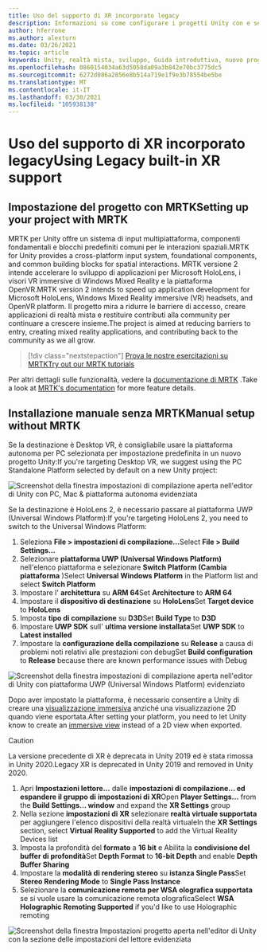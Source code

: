 ```yaml
---
title: Uso del supporto di XR incorporato legacy
description: Informazioni su come configurare i progetti Unity con e senza MRTK usando il supporto integrato per la versione precedente di XR.
author: hferrone
ms.author: alexturn
ms.date: 03/26/2021
ms.topic: article
keywords: Unity, realtà mista, sviluppo, Guida introduttiva, nuovo progetto, realtà mista di Windows, UWP, XR, prestazioni, legacy, MRTK
ms.openlocfilehash: 0860154034a63d5058da09a3b842e70bc3775dc5
ms.sourcegitcommit: 6272d086a2856e8b514a719e1f9e3b78554be5be
ms.translationtype: MT
ms.contentlocale: it-IT
ms.lasthandoff: 03/30/2021
ms.locfileid: "105938138"
---
```

# <a name="using-legacy-built-in-xr-support"></a><span data-ttu-id="4aaa8-104">Uso del supporto di XR incorporato legacy</span><span class="sxs-lookup"><span data-stu-id="4aaa8-104">Using Legacy built-in XR support</span></span>

## <a name="setting-up-your-project-with-mrtk"></a><span data-ttu-id="4aaa8-105">Impostazione del progetto con MRTK</span><span class="sxs-lookup"><span data-stu-id="4aaa8-105">Setting up your project with MRTK</span></span>

<span data-ttu-id="4aaa8-106">MRTK per Unity offre un sistema di input multipiattaforma, componenti fondamentali e blocchi predefiniti comuni per le interazioni spaziali.</span><span class="sxs-lookup"><span data-stu-id="4aaa8-106">MRTK for Unity provides a cross-platform input system, foundational components, and common building blocks for spatial interactions.</span></span> <span data-ttu-id="4aaa8-107">MRTK versione 2 intende accelerare lo sviluppo di applicazioni per Microsoft HoloLens, i visori VR immersive di Windows Mixed Reality e la piattaforma OpenVR.</span><span class="sxs-lookup"><span data-stu-id="4aaa8-107">MRTK version 2 intends to speed up application development for Microsoft HoloLens, Windows Mixed Reality immersive (VR) headsets, and OpenVR platform.</span></span> <span data-ttu-id="4aaa8-108">Il progetto mira a ridurre le barriere di accesso, creare applicazioni di realtà mista e restituire contributi alla community per continuare a crescere insieme.</span><span class="sxs-lookup"><span data-stu-id="4aaa8-108">The project is aimed at reducing barriers to entry, creating mixed reality applications, and contributing back to the community as we all grow.</span></span>

> [!div class="nextstepaction"]
> [<span data-ttu-id="4aaa8-109">Prova le nostre esercitazioni su MRTK</span><span class="sxs-lookup"><span data-stu-id="4aaa8-109">Try out our MRTK tutorials</span></span>](tutorials/mr-learning-base-01.md)

<span data-ttu-id="4aaa8-110">Per altri dettagli sulle funzionalità, vedere la [documentazione di MRTK](/windows/mixed-reality/mrtk-unity) .</span><span class="sxs-lookup"><span data-stu-id="4aaa8-110">Take a look at [MRTK's documentation](/windows/mixed-reality/mrtk-unity) for more feature details.</span></span>

## <a name="manual-setup-without-mrtk"></a><span data-ttu-id="4aaa8-111">Installazione manuale senza MRTK</span><span class="sxs-lookup"><span data-stu-id="4aaa8-111">Manual setup without MRTK</span></span>

<span data-ttu-id="4aaa8-112">Se la destinazione è Desktop VR, è consigliabile usare la piattaforma autonoma per PC selezionata per impostazione predefinita in un nuovo progetto Unity:</span><span class="sxs-lookup"><span data-stu-id="4aaa8-112">If you're targeting Desktop VR, we suggest using the PC Standalone Platform selected by default on a new Unity project:</span></span>

![Screenshot della finestra impostazioni di compilazione aperta nell'editor di Unity con PC, Mac & piattaforma autonoma evidenziata](images/wmr-config-img-3.png)

<span data-ttu-id="4aaa8-114">Se la destinazione è HoloLens 2, è necessario passare al piattaforma UWP (Universal Windows Platform):</span><span class="sxs-lookup"><span data-stu-id="4aaa8-114">If you're targeting HoloLens 2, you need to switch to the Universal Windows Platform:</span></span>

1.  <span data-ttu-id="4aaa8-115">Seleziona **File > impostazioni di compilazione...**</span><span class="sxs-lookup"><span data-stu-id="4aaa8-115">Select **File > Build Settings...**</span></span>
2.  <span data-ttu-id="4aaa8-116">Selezionare **piattaforma UWP (Universal Windows Platform)** nell'elenco piattaforma e selezionare **Switch Platform (Cambia piattaforma** )</span><span class="sxs-lookup"><span data-stu-id="4aaa8-116">Select **Universal Windows Platform** in the Platform list and select **Switch Platform**</span></span>
3.  <span data-ttu-id="4aaa8-117">Impostare l' **architettura** su **ARM 64**</span><span class="sxs-lookup"><span data-stu-id="4aaa8-117">Set **Architecture** to **ARM 64**</span></span>
4.  <span data-ttu-id="4aaa8-118">Impostare il **dispositivo di destinazione** su **HoloLens**</span><span class="sxs-lookup"><span data-stu-id="4aaa8-118">Set **Target device** to **HoloLens**</span></span>
5.  <span data-ttu-id="4aaa8-119">Imposta **tipo di compilazione** su **D3D**</span><span class="sxs-lookup"><span data-stu-id="4aaa8-119">Set **Build Type** to **D3D**</span></span>
6.  <span data-ttu-id="4aaa8-120">Impostare **UWP SDK** sull' **ultima versione installata**</span><span class="sxs-lookup"><span data-stu-id="4aaa8-120">Set **UWP SDK** to **Latest installed**</span></span>
7.  <span data-ttu-id="4aaa8-121">Impostare la **configurazione della compilazione** su **Release** a causa di problemi noti relativi alle prestazioni con debug</span><span class="sxs-lookup"><span data-stu-id="4aaa8-121">Set **Build configuration** to **Release** because there are known performance issues with Debug</span></span>

![Screenshot della finestra impostazioni di compilazione aperta nell'editor di Unity con piattaforma UWP (Universal Windows Platform) evidenziato](images/wmr-config-img-4.png)

<span data-ttu-id="4aaa8-123">Dopo aver impostato la piattaforma, è necessario consentire a Unity di creare una [visualizzazione immersiva](../../design/app-views.md) anziché una visualizzazione 2D quando viene esportata.</span><span class="sxs-lookup"><span data-stu-id="4aaa8-123">After setting your platform, you need to let Unity know to create an [immersive view](../../design/app-views.md) instead of a 2D view when exported.</span></span>

> [!CAUTION]
> <span data-ttu-id="4aaa8-124">La versione precedente di XR è deprecata in Unity 2019 ed è stata rimossa in Unity 2020.</span><span class="sxs-lookup"><span data-stu-id="4aaa8-124">Legacy XR is deprecated in Unity 2019 and removed in Unity 2020.</span></span>

1. <span data-ttu-id="4aaa8-125">Apri **Impostazioni lettore...** dalle **impostazioni di compilazione... ed espandere il gruppo di** **impostazioni di XR**</span><span class="sxs-lookup"><span data-stu-id="4aaa8-125">Open **Player Settings...** from the **Build Settings... window** and expand the **XR Settings** group</span></span>
2. <span data-ttu-id="4aaa8-126">Nella sezione **impostazioni di XR** selezionare **realtà virtuale supportata** per aggiungere l'elenco dispositivi della realtà virtuale</span><span class="sxs-lookup"><span data-stu-id="4aaa8-126">In the **XR Settings** section, select **Virtual Reality Supported** to add the Virtual Reality Devices list</span></span>
3. <span data-ttu-id="4aaa8-127">Imposta la profondità del **formato** a **16 bit** e Abilita la **condivisione del buffer di profondità**</span><span class="sxs-lookup"><span data-stu-id="4aaa8-127">Set **Depth Format** to **16-bit Depth** and enable **Depth Buffer Sharing**</span></span>
4. <span data-ttu-id="4aaa8-128">Impostare la **modalità di rendering stereo** su **istanza Single Pass**</span><span class="sxs-lookup"><span data-stu-id="4aaa8-128">Set **Stereo Rendering Mode** to **Single Pass Instance**</span></span>
5. <span data-ttu-id="4aaa8-129">Selezionare la **comunicazione remota per WSA olografica supportata** se si vuole usare la comunicazione remota olografica</span><span class="sxs-lookup"><span data-stu-id="4aaa8-129">Select **WSA Holographic Remoting Supported** if you'd like to use Holographic remoting</span></span> 

![Screenshot della finestra Impostazioni progetto aperta nell'editor di Unity con la sezione delle impostazioni del lettore evidenziata](images/wmr-config-img-9.png)